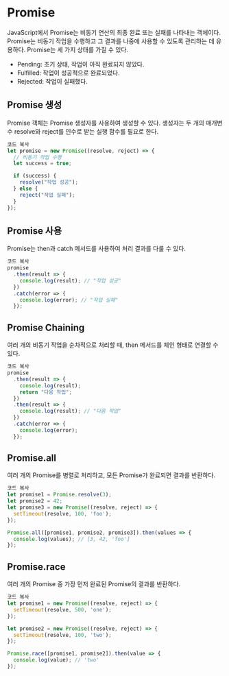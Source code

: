 # Promise

JavaScript에서 Promise는 비동기 연산의 최종 완료 또는 실패를 나타내는 객체이다. Promise는 비동기 작업을 수행하고 그 결과를 나중에 사용할 수 있도록 관리하는 데 유용하다. Promise는 세 가지 상태를 가질 수 있다.

- Pending: 초기 상태, 작업이 아직 완료되지 않았다.
- Fulfilled: 작업이 성공적으로 완료되었다.
- Rejected: 작업이 실패했다.

## Promise 생성

Promise 객체는 Promise 생성자를 사용하여 생성할 수 있다. 생성자는 두 개의 매개변수 resolve와 reject를 인수로 받는 실행 함수를 필요로 한다.

```javascript
코드 복사
let promise = new Promise((resolve, reject) => {
  // 비동기 작업 수행
  let success = true;

  if (success) {
    resolve("작업 성공");
  } else {
    reject("작업 실패");
  }
});
```

## Promise 사용

Promise는 then과 catch 메서드를 사용하여 처리 결과를 다룰 수 있다.

```javascript
코드 복사
promise
  .then(result => {
    console.log(result); // "작업 성공"
  })
  .catch(error => {
    console.log(error); // "작업 실패"
  });
```

## Promise Chaining

여러 개의 비동기 작업을 순차적으로 처리할 때, then 메서드를 체인 형태로 연결할 수 있다.

```javascript
코드 복사
promise
  .then(result => {
    console.log(result);
    return "다음 작업";
  })
  .then(result => {
    console.log(result); // "다음 작업"
  })
  .catch(error => {
    console.log(error);
  });
```

## Promise.all

여러 개의 Promise를 병렬로 처리하고, 모든 Promise가 완료되면 결과를 반환하다.

```javascript
코드 복사
let promise1 = Promise.resolve(3);
let promise2 = 42;
let promise3 = new Promise((resolve, reject) => {
  setTimeout(resolve, 100, 'foo');
});

Promise.all([promise1, promise2, promise3]).then(values => {
  console.log(values); // [3, 42, 'foo']
});
```

## Promise.race

여러 개의 Promise 중 가장 먼저 완료된 Promise의 결과를 반환하다.

```javascript
코드 복사
let promise1 = new Promise((resolve, reject) => {
  setTimeout(resolve, 500, 'one');
});

let promise2 = new Promise((resolve, reject) => {
  setTimeout(resolve, 100, 'two');
});

Promise.race([promise1, promise2]).then(value => {
  console.log(value); // 'two'
});
```
